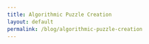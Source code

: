 ```yaml
---
title: Algorithmic Puzzle Creation
layout: default
permalink: /blog/algorithmic-puzzle-creation
---
```

<head>
		<meta charset="utf-8">
		<meta name="viewport" content="width=device-width, initial-scale = 1.0, maximum-scale=1.0, user-scalable=no" />
		<meta property="og:site_name" content="Algorithmic Puzzle Creation" />
		<title>Algorithmic Puzzle Creation - Steven Sawtelle</title>
		<link rel="stylesheet" type="text/css" href="../../../css/style.css">
    <!-- Global site tag (gtag.js) - Google Analytics -->
    <script async src="https://www.googletagmanager.com/gtag/js?id=UA-137815317-1"></script>
    <script>
      window.dataLayer = window.dataLayer || [];
      function gtag(){dataLayer.push(arguments);}
      gtag('js', new Date());

      gtag('config', 'UA-137815317-1');
    </script>
</head>

<center><b><h1>wip - Algorithmic Puzzle Creation</h1></b></center>

One of the coolest perks about my current job is that I am in the puzzle team and get to create cool puzzles for employees, interns, and recruiting targets. This is my first year on it and first time creating a puzzle like this, so I wanted to document it a bit. A note before starting: the puzzle idea itself I created with help from others, the algorithmic part refers to finding a possible solution and will be explained later. But first, I need to explain the puzzle.

The puzzle I created is loosely based on the classic game Q*Bert. It is made up of 16 cubes that look like this:

![alt text](/images/algo-puz/cube.png "Simple cube")

Each cube will be filled out by a 3 letter word, one letter per side. The letters are constrained such that the letter on the blue side must be alphabetically smaller than or equal to the letter on the red side, and the letter on the red side must be alphabetically smaller than or equal to the letter on the yellow side. 

For example, this is a valid cube:

![alt text](/images/algo-puz/boy.jpeg "Boy cube")

You can see here that blue (B) <= red (O) <= yellow (Y).

Similarly, this is also valid.

![alt text](/images/algo-puz/boa.jpeg "Boa cube")

This is to show that <i>where</i> the word starts on the cube doesn't matter, just that it follows the alphabetical properties. For this same reason this would -not- be a valid cube:

![alt text](/images/algo-puz/cat.jpeg "Cat cube")

In fact, as you might be realizing, there is NO way to make cat work for a cube with these constraints. Some 3 letter words are simply unavailable for the purposes of this puzzle!

